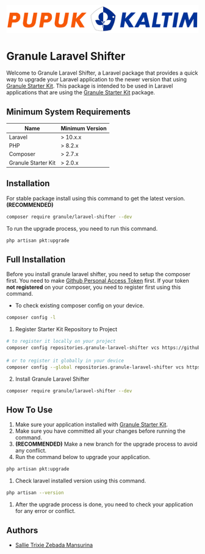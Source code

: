 <p align="center"><img src="/art/logo-long.png" alt="Logo Pupuk Kaltim"></p>

# Granule Laravel Shifter

Welcome to Granule Laravel Shifter, a Laravel package that provides a quick way to upgrade your Laravel application to the newer version that using [Granule Starter Kit](https://github.com/pupukkaltim/granule-starter-kit). This package is intended to be used in Laravel applications that are using the [Granule Starter Kit](https://github.com/pupukkaltim/granule-starter-kit) package.

## Minimum System Requirements

| Name     	| Minimum Version 	|
|----------	|-----------------	|
| Laravel  	| > 10.x.x        	|
| PHP      	| > 8.2.x         	|
| Composer 	| > 2.7.x         	|
| Granule Starter Kit 	| > 2.0.x         	|

## Installation

For stable package install using this command to get the latest version. **(RECOMMENDED)**
```bash
composer require granule/laravel-shifter --dev
```

To run the upgrade process, you need to run this command.
```bash
php artisan pkt:upgrade
```

## Full Installation

Before you install granule laravel shifter, you need to setup the composer first. You need to make [Github Personal Access Token](https://github.com/settings/tokens/new?scopes=repo&description=granule-starter-kit) first. If your token **not registered** on your composer, you need to register first using this command.
- To check existing composer config on your device.
```bash
composer config -l
```
1. Register Starter Kit Repository to Project
```bash
# to register it locally on your project
composer config repositories.granule-laravel-shifter vcs https://github.com/pupukkaltim/granule-laravel-shifter.git

# or to register it globally in your device 
composer config --global repositories.granule-laravel-shifter vcs https://github.com/pupukkaltim/granule-laravel-shifter.git
```

2. Install Granule Laravel Shifter
```bash
composer require granule/laravel-shifter --dev
```

## How To Use

1. Make sure your application installed with [Granule Starter Kit](https://github.com/pupukkaltim/granule-starter-kit).
2. Make sure you have committed all your changes before running the command.
3. **(RECOMMENDED)** Make a new branch for the upgrade process to avoid any conflict.
4. Run the command below to upgrade your application.
```bash
php artisan pkt:upgrade
```
1. Check laravel installed version using this command.
```bash
php artisan --version
```
1. After the upgrade process is done, you need to check your application for any error or conflict.


## Authors

- [Sallie Trixie Zebada Mansurina](https://github.com/sallieeky)
